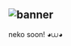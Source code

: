 ![banner](https://github.com/user-attachments/assets/e8a0c8b4-aaa7-4902-b223-6c881042fffb)
---
neko soon! ◕⩊◕
